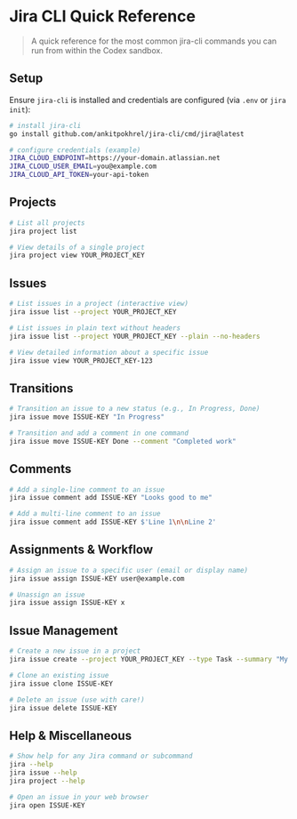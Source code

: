 <!--
  Quick reference for Jira CLI commands available to Codex users.
  Requires jira-cli installed and configured (see README.md).
-->
# Jira CLI Quick Reference

> A quick reference for the most common jira-cli commands you can run from within the Codex sandbox.

## Setup

Ensure `jira-cli` is installed and credentials are configured (via `.env` or `jira init`):
```bash
# install jira-cli
go install github.com/ankitpokhrel/jira-cli/cmd/jira@latest

# configure credentials (example)
JIRA_CLOUD_ENDPOINT=https://your-domain.atlassian.net
JIRA_CLOUD_USER_EMAIL=you@example.com
JIRA_CLOUD_API_TOKEN=your-api-token
```

## Projects

```bash
# List all projects
jira project list

# View details of a single project
jira project view YOUR_PROJECT_KEY
```

## Issues

```bash
# List issues in a project (interactive view)
jira issue list --project YOUR_PROJECT_KEY

# List issues in plain text without headers
jira issue list --project YOUR_PROJECT_KEY --plain --no-headers

# View detailed information about a specific issue
jira issue view YOUR_PROJECT_KEY-123
```

## Transitions

```bash
# Transition an issue to a new status (e.g., In Progress, Done)
jira issue move ISSUE-KEY "In Progress"

# Transition and add a comment in one command
jira issue move ISSUE-KEY Done --comment "Completed work"
```

## Comments

```bash
# Add a single-line comment to an issue
jira issue comment add ISSUE-KEY "Looks good to me"

# Add a multi-line comment to an issue
jira issue comment add ISSUE-KEY $'Line 1\n\nLine 2'
```

## Assignments & Workflow

```bash
# Assign an issue to a specific user (email or display name)
jira issue assign ISSUE-KEY user@example.com

# Unassign an issue
jira issue assign ISSUE-KEY x
```

## Issue Management

```bash
# Create a new issue in a project
jira issue create --project YOUR_PROJECT_KEY --type Task --summary "My new task"

# Clone an existing issue
jira issue clone ISSUE-KEY

# Delete an issue (use with care!)
jira issue delete ISSUE-KEY
```

## Help & Miscellaneous

```bash
# Show help for any Jira command or subcommand
jira --help
jira issue --help
jira project --help

# Open an issue in your web browser
jira open ISSUE-KEY
```